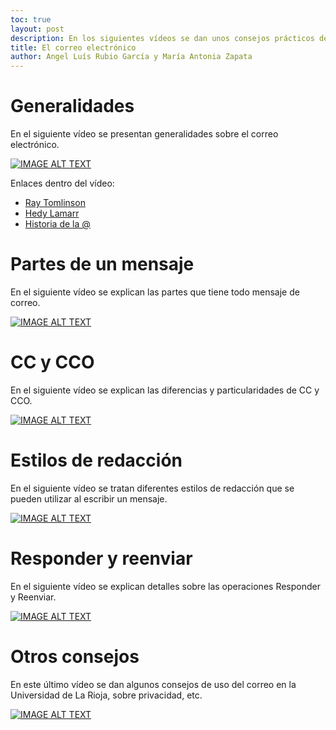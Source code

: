 ```yaml
---
toc: true
layout: post
description: En los siguientes vídeos se dan unos consejos prácticos de cómo usar el correo electrónico.
title: El correo electrónico
author: Angel Luís Rubio García y María Antonia Zapata
---
```


# Generalidades
En el siguiente vídeo se presentan generalidades sobre el correo electrónico. 

[![IMAGE ALT TEXT](http://img.youtube.com/vi/Gvlw1RDEjcw/0.jpg)](http://www.youtube.com/watch?v=Gvlw1RDEjcw "Generalidades del correo electrónico")

Enlaces dentro del vídeo:
- [Ray Tomlinson](https://es.wikipedia.org/wiki/Ray_Tomlinson) 
- [Hedy Lamarr](https://es.wikipedia.org/wiki/Hedy_Lamarr)
- [Historia de la @](https://ontranslation.es/historia-arroba/)

# Partes de un mensaje
En el siguiente vídeo se explican las partes que tiene todo mensaje de correo.

[![IMAGE ALT TEXT](http://img.youtube.com/vi/EmhwgOuNkLQ/0.jpg)](http://www.youtube.com/watch?v=EmhwgOuNkLQ "Partes de un mensaje")


# CC y CCO
En el siguiente vídeo se explican las diferencias y particularidades de CC y CCO.

[![IMAGE ALT TEXT](http://img.youtube.com/vi/gufI-ngRCQc/0.jpg)](http://www.youtube.com/watch?v=gufI-ngRCQc "CC y CCO")

# Estilos de redacción
En el siguiente vídeo se tratan diferentes estilos de redacción que se pueden utilizar al escribir un mensaje.

[![IMAGE ALT TEXT](http://img.youtube.com/vi/7o87I4maePo/0.jpg)](http://www.youtube.com/watch?v=7o87I4maePo "Estilos de redacción")

# Responder y reenviar
En el siguiente vídeo se explican detalles sobre las operaciones Responder y Reenviar.

[![IMAGE ALT TEXT](http://img.youtube.com/vi/DW3ATmDVcM0/0.jpg)](http://www.youtube.com/watch?v=DW3ATmDVcM0 "Responder y reenviar")

# Otros consejos
En este último vídeo se dan algunos consejos de uso del correo en la Universidad de La Rioja, sobre privacidad, etc.

[![IMAGE ALT TEXT](http://img.youtube.com/vi/SWrSD3_HWoM/0.jpg)](http://www.youtube.com/watch?v=SWrSD3_HWoM "Otros consejos")
